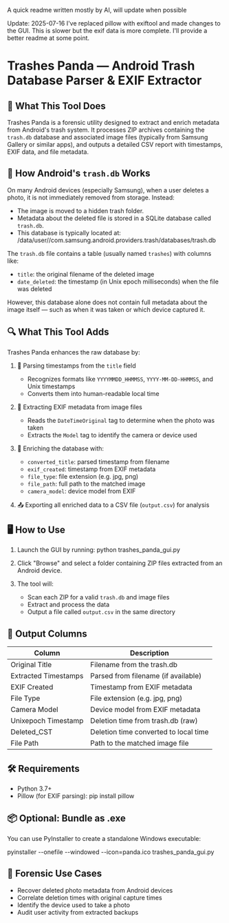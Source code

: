 
A quick readme written mostly by AI, will update when possible

Update: 2025-07-16 I've replaced pillow with exiftool and made changes to the GUI. This is slower but the exif data is more complete.  I'll provide a better readme at some point.



Trashes Panda — Android Trash Database Parser & EXIF Extractor
===============================================================

🧠 What This Tool Does
----------------------
Trashes Panda is a forensic utility designed to extract and enrich metadata from Android's trash system. It processes ZIP archives containing the `trash.db` database and associated image files (typically from Samsung Gallery or similar apps), and outputs a detailed CSV report with timestamps, EXIF data, and file metadata.

📁 How Android's `trash.db` Works
---------------------------------
On many Android devices (especially Samsung), when a user deletes a photo, it is not immediately removed from storage. Instead:

- The image is moved to a hidden trash folder.
- Metadata about the deleted file is stored in a SQLite database called `trash.db`.
- This database is typically located at:
  /data/user/<userid>/com.samsung.android.providers.trash/databases/trash.db

The `trash.db` file contains a table (usually named `trashes`) with columns like:

- `title`: the original filename of the deleted image
- `date_deleted`: the timestamp (in Unix epoch milliseconds) when the file was deleted

However, this database alone does not contain full metadata about the image itself — such as when it was taken or which device captured it.

🔍 What This Tool Adds
----------------------
Trashes Panda enhances the raw database by:

1. 🧠 Parsing timestamps from the `title` field  
   - Recognizes formats like `YYYYMMDD_HHMMSS`, `YYYY-MM-DD-HHMMSS`, and Unix timestamps
   - Converts them into human-readable local time

2. 📸 Extracting EXIF metadata from image files  
   - Reads the `DateTimeOriginal` tag to determine when the photo was taken
   - Extracts the `Model` tag to identify the camera or device used

3. 🧾 Enriching the database with:
   - `converted_title`: parsed timestamp from filename
   - `exif_created`: timestamp from EXIF metadata
   - `file_type`: file extension (e.g. jpg, png)
   - `file_path`: full path to the matched image
   - `camera_model`: device model from EXIF

4. 📤 Exporting all enriched data to a CSV file (`output.csv`) for analysis

🖥️ How to Use
--------------
1. Launch the GUI by running:
   python trashes_panda_gui.py

2. Click "Browse" and select a folder containing ZIP files extracted from an Android device.

3. The tool will:
   - Scan each ZIP for a valid `trash.db` and image files
   - Extract and process the data
   - Output a file called `output.csv` in the same directory

📄 Output Columns
-----------------
| Column               | Description                                      |
|----------------------|--------------------------------------------------|
| Original Title       | Filename from the trash.db                       |
| Extracted Timestamps | Parsed from filename (if available)              |
| EXIF Created         | Timestamp from EXIF metadata                     |
| File Type            | File extension (e.g. jpg, png)                   |
| Camera Model         | Device model from EXIF metadata                  |
| Unixepoch Timestamp  | Deletion time from trash.db (raw)                |
| Deleted_CST          | Deletion time converted to local time            |
| File Path            | Path to the matched image file                   |

🛠️ Requirements
---------------
- Python 3.7+
- Pillow (for EXIF parsing):
  pip install pillow

📦 Optional: Bundle as .exe
---------------------------
You can use PyInstaller to create a standalone Windows executable:

  pyinstaller --onefile --windowed --icon=panda.ico trashes_panda_gui.py

🧪 Forensic Use Cases
---------------------
- Recover deleted photo metadata from Android devices
- Correlate deletion times with original capture times
- Identify the device used to take a photo
- Audit user activity from extracted backups
